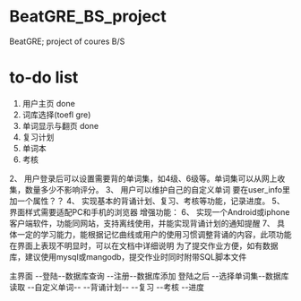 # BeatGRE_BS_project
BeatGRE; project of coures B/S

# to-do list
1. 用户主页 done
2. 词库选择(toefl gre)
3. 单词显示与翻页 done
4. 复习计划
5. 单词本
6. 考核


2、	用户登录后可以设置需要背的单词集，如4级、6级等。单词集可以从网上收集，数量多少不影响评分。
3、	用户可以维护自己的自定义单词 要在user_info里加一个属性？？
4、	实现基本的背诵计划、复习、考核等功能，记录进度。
5、	界面样式需要适配PC和手机的浏览器
增强功能：
6、	实现一个Android或iphone客户端软件，功能同网站，支持离线使用，并能实现背诵计划的通知提醒
7、	具体一定的学习能力，能根据记忆曲线或用户的使用习惯调整背诵的内容，此项功能在界面上表现不明显时，可以在文档中详细说明
为了提交作业方便，如有数据库，建议使用mysql或mangodb，提交作业时同时附带SQL脚本文件


主界面
--登陆--数据库查询
--注册--数据库添加
登陆之后
--选择单词集--数据库读取
--自定义单词--
--背诵计划--
--复习
--考核
--进度

